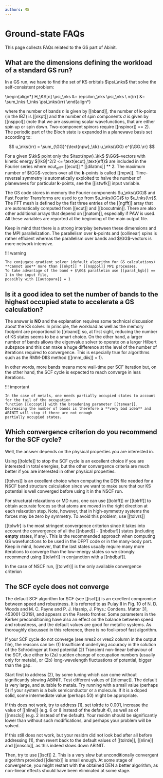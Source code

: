 ```yaml
---
authors: MG
---
```


# Ground-state FAQs

This page collects FAQs related to the GS part of Abinit.

## What are the dimensions defining the workload of a standard GS run?

In a GS run, we have to find the set of KS orbitals $\psi_\nks$ that solve the self-consistent problem:

\begin{align*}
H_\KS[n] \psi_\nks &= \epsilon_\nks \psi_\nks \\
n(\rr) &= \sum_\nks f_\nks \psi_\nks(\rr)
\end{align*}

where the number of bands $n$ is given by [[nband]], the number of **k**-points (in the IBZ) is [[nkpt]]
and the number of spin components $\sigma$ is given by [[nsppol]]  (note that we are assuming scalar wavefunctions,
that are either spin up or spin down. 
Two-component spinors require [[nspinor]] == 2).
The periodic part of the Bloch state is expanded in a planewave basis set according to:

$$
u_\nks(\rr) = \sum_{\GG}^{\text{npw}_\kk} u_\nks(\GG) e^{i\GG.\rr}
$$

For a given $\kk$ point only the $\text{npw}_\kk$ $\GG$-vectors with kinetic energy
$|\kG|^2/2 <= \text{ecut}_\text{eff}$ are included in the Fourier series
where $\text{ecut}_\text{eff} =$ [[ecut]] * [[dilatmx]] ** 2.
The maximum number of $\GG$-vectors over all the **k**-points is called [[mpw]].
Time-reversal symmetry is automatically exploited to halve the number of planewaves for
particular **k**-points, see the [[istwfk]] input variable.

The GS code stores in memory the Fourier components $u_\nks(\GG)$ and Fast Fourier Transforms
are used to go from $u_\nks(\GG)$ to $u_\nks(\rr)$.
The FFT mesh is defined by the fist three entries of the [[ngfft]] array that are automatically
computed from [[ecut]] and [[boxcutmin]].
There are also other additional arrays that depend on [[natom]], especially if PAW is used.
All these variables are reported at the beginning of the main output file.

Keep in mind that there is a strong interplay between these dimensions and the MPI parallelization.
The parallelism over **k**-points and (collinear) spins is rather efficient
whereas the parallelism over bands and $\GG$-vectors is more network intensive.

!!! warning

    The conjugate gradient solver (default algorithm for GS calculations)
    **cannot use** more than [[nkpt]] * [[nsppol]] MPI processes.
    To take advantage of the band + $\GG$ parallelim use [[paral_kgb]] == 1 in the input file,
    possibly with [[autopara]] = 1

## Is it a good idea to set the number of bands to the highest occupied state to accelerate a GS calculation?

The answer is **NO** and the explanation requires some technical discussion about the KS solver.
In principle, the workload as well as the memory footprint are proportional to [[nband]] so, at first sight,
reducing the number of KS states seems to be a smart choice.
On the other hand, a larger number of bands allows the eigenvalue solver to operate on a larger Hilbert subspace
and this can make a huge difference at the level of the number of iterations required to convergence.
This is especially true for algorithms such as the RMM-DIIS method ([[rmm_diis]] = 1).

In other words, more bands means more wall-time per SCF iteration but, on the other hand,
the SCF cycle is expected to reach converge in less iterations.

!!! important

    In the case of metals, one needs partially occupied states to account for the tail of the occupation
    function [[occopt]] with the broadening parameter [[tsmear]].
    Decreasing the number of bands is therefore a **very bad idea** and ABINIT will stop if there are not enough
    partially occupied states.

## Which convergence criterion do you recommend for the SCF cycle?

Well, the answer depends on the physical properties you are interested in.

Using [[toldfe]] to stop the SCF cycle is an excellent choice if you are interested in total energies,
but the other convergence criteria are much better if you are interested in other physical properties.

[[tolvrs]] is an excellent choice when computing the DEN file needed for a NSCF band structure calculation
since we want to make sure that our KS potential is well converged before using it in the NSCF run.

For structural relaxations or MD runs, one can use [[toldff]] or [[tolrff]] to obtain accurate forces
so that atoms are moved in the right direction at each relaxation step.
Note, however, that in high-symmetry systems the forces may be zero by symmetry.
To avoid this problem, use [[tolvrs]]

[[tolwfr] is the most stringent convergence criterion since it takes into account the convergence of
all the [[nband]] - [[nbdbuf]] states (including **empty** states, if any).
This is the recommended approach when computing GS wavefunctions to be used in the DFPT code
or in the many-body part.
Keep in mind, however, that the last states usually require many more iterations to converge than the
low-energy states so we strongly recommend using [[tolwfr]] in conjunction with a [[nbdbuf]].

In the case of NSCF run, [[tolwfr]] is the only available convergence criterion

## The SCF cycle does not converge

The default SCF algorithm for SCF (see [[iscf]]) is an excellent compromise between speed and robustness.
It is referred to as Pulay II in Fig. 10 of
N. D. Woods and M. C. Payne and P. J. Hasnip, J. Phys.: Condens. Matter 31, 453001 (2019),
and appears on the Pareto frontier.
Some parameters in the Kerker preconditioning have also an effect on the balance between speed and robustness,
and the default values are good for metallic systems.
As thoroughly discussed in this reference, there is no fool-proof fast algorithm.

If your SCF cycle do not converge (see nres2 or vres2 column in the output file), the reasons can be:
(1) Insufficient underlying accuracy in the solution of the Schrödinger at fixed potential
(2) Transient non-linear behaviour of the SCF, due either to
    (2a) sudden change of occupation numbers (usually only for metals), or
    (2b) long-wavelength fluctuations of potential, bigger than the gap.

Start first to address (2), by some tuning which can come without significantly slowing ABINIT.
Test different values of [[diemac]].
The default is very large, and suitable fo metals.
Try running with a small value (perhaps 5) if your system is a bulk semiconductor or a molecule.
If it is a doped solid, some intermediate value (perhaps 50) might be appropriate.

If this does not work, try to address (1), set tolrde to 0.001, increase the value of [[nline]]
(e.g. 6 or 8 instead of the default 4), as well as of [[nnsclo]]  (e.g. 2 instead of the default).
Your residm should be significantly lower than without such modifications, and perhaps your problem will be solved.

If this still does not work, but your residm did not look bad after all before addressing (1),
then revert back to the default values of [[tolrde]], [[nline]] and [[nnsclo]], as this indeed slows down ABINIT.

Then, try to use [[iscf]] 2.
This is a very slow but unconditionally convergent algorithm provided [[diemix]] is small enough.
At some stage of convergence, you might restart with the obtained DEN a better algorithm,
as non-linear effects should have been eliminated at some stage.
